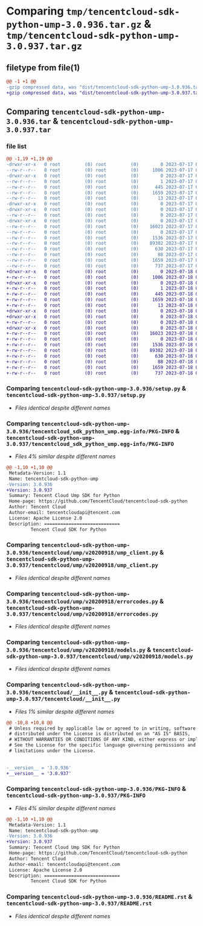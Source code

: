 # Comparing `tmp/tencentcloud-sdk-python-ump-3.0.936.tar.gz` & `tmp/tencentcloud-sdk-python-ump-3.0.937.tar.gz`

## filetype from file(1)

```diff
@@ -1 +1 @@
-gzip compressed data, was "dist/tencentcloud-sdk-python-ump-3.0.936.tar", last modified: Mon Jul 17 00:39:13 2023, max compression
+gzip compressed data, was "dist/tencentcloud-sdk-python-ump-3.0.937.tar", last modified: Tue Jul 18 00:34:39 2023, max compression
```

## Comparing `tencentcloud-sdk-python-ump-3.0.936.tar` & `tencentcloud-sdk-python-ump-3.0.937.tar`

### file list

```diff
@@ -1,19 +1,19 @@
-drwxr-xr-x   0 root         (0) root         (0)        0 2023-07-17 00:39:13.000000 tencentcloud-sdk-python-ump-3.0.936/
--rw-r--r--   0 root         (0) root         (0)     1006 2023-07-17 00:39:13.000000 tencentcloud-sdk-python-ump-3.0.936/setup.py
-drwxr-xr-x   0 root         (0) root         (0)        0 2023-07-17 00:39:13.000000 tencentcloud-sdk-python-ump-3.0.936/tencentcloud_sdk_python_ump.egg-info/
--rw-r--r--   0 root         (0) root         (0)        1 2023-07-17 00:39:13.000000 tencentcloud-sdk-python-ump-3.0.936/tencentcloud_sdk_python_ump.egg-info/dependency_links.txt
--rw-r--r--   0 root         (0) root         (0)      445 2023-07-17 00:39:13.000000 tencentcloud-sdk-python-ump-3.0.936/tencentcloud_sdk_python_ump.egg-info/SOURCES.txt
--rw-r--r--   0 root         (0) root         (0)     1659 2023-07-17 00:39:13.000000 tencentcloud-sdk-python-ump-3.0.936/tencentcloud_sdk_python_ump.egg-info/PKG-INFO
--rw-r--r--   0 root         (0) root         (0)       13 2023-07-17 00:39:13.000000 tencentcloud-sdk-python-ump-3.0.936/tencentcloud_sdk_python_ump.egg-info/top_level.txt
-drwxr-xr-x   0 root         (0) root         (0)        0 2023-07-17 00:39:13.000000 tencentcloud-sdk-python-ump-3.0.936/tencentcloud/
-drwxr-xr-x   0 root         (0) root         (0)        0 2023-07-17 00:39:13.000000 tencentcloud-sdk-python-ump-3.0.936/tencentcloud/ump/
--rw-r--r--   0 root         (0) root         (0)        0 2023-07-17 00:39:13.000000 tencentcloud-sdk-python-ump-3.0.936/tencentcloud/ump/__init__.py
-drwxr-xr-x   0 root         (0) root         (0)        0 2023-07-17 00:39:13.000000 tencentcloud-sdk-python-ump-3.0.936/tencentcloud/ump/v20200918/
--rw-r--r--   0 root         (0) root         (0)    16023 2023-07-17 00:39:13.000000 tencentcloud-sdk-python-ump-3.0.936/tencentcloud/ump/v20200918/ump_client.py
--rw-r--r--   0 root         (0) root         (0)        0 2023-07-17 00:39:13.000000 tencentcloud-sdk-python-ump-3.0.936/tencentcloud/ump/v20200918/__init__.py
--rw-r--r--   0 root         (0) root         (0)     1536 2023-07-17 00:39:13.000000 tencentcloud-sdk-python-ump-3.0.936/tencentcloud/ump/v20200918/errorcodes.py
--rw-r--r--   0 root         (0) root         (0)    89302 2023-07-17 00:39:13.000000 tencentcloud-sdk-python-ump-3.0.936/tencentcloud/ump/v20200918/models.py
--rw-r--r--   0 root         (0) root         (0)      630 2023-07-17 00:39:13.000000 tencentcloud-sdk-python-ump-3.0.936/tencentcloud/__init__.py
--rw-r--r--   0 root         (0) root         (0)       88 2023-07-17 00:39:13.000000 tencentcloud-sdk-python-ump-3.0.936/setup.cfg
--rw-r--r--   0 root         (0) root         (0)     1659 2023-07-17 00:39:13.000000 tencentcloud-sdk-python-ump-3.0.936/PKG-INFO
--rw-r--r--   0 root         (0) root         (0)      737 2023-07-17 00:39:13.000000 tencentcloud-sdk-python-ump-3.0.936/README.rst
+drwxr-xr-x   0 root         (0) root         (0)        0 2023-07-18 00:34:39.000000 tencentcloud-sdk-python-ump-3.0.937/
+-rw-r--r--   0 root         (0) root         (0)     1006 2023-07-18 00:34:39.000000 tencentcloud-sdk-python-ump-3.0.937/setup.py
+drwxr-xr-x   0 root         (0) root         (0)        0 2023-07-18 00:34:39.000000 tencentcloud-sdk-python-ump-3.0.937/tencentcloud_sdk_python_ump.egg-info/
+-rw-r--r--   0 root         (0) root         (0)        1 2023-07-18 00:34:39.000000 tencentcloud-sdk-python-ump-3.0.937/tencentcloud_sdk_python_ump.egg-info/dependency_links.txt
+-rw-r--r--   0 root         (0) root         (0)      445 2023-07-18 00:34:39.000000 tencentcloud-sdk-python-ump-3.0.937/tencentcloud_sdk_python_ump.egg-info/SOURCES.txt
+-rw-r--r--   0 root         (0) root         (0)     1659 2023-07-18 00:34:39.000000 tencentcloud-sdk-python-ump-3.0.937/tencentcloud_sdk_python_ump.egg-info/PKG-INFO
+-rw-r--r--   0 root         (0) root         (0)       13 2023-07-18 00:34:39.000000 tencentcloud-sdk-python-ump-3.0.937/tencentcloud_sdk_python_ump.egg-info/top_level.txt
+drwxr-xr-x   0 root         (0) root         (0)        0 2023-07-18 00:34:39.000000 tencentcloud-sdk-python-ump-3.0.937/tencentcloud/
+drwxr-xr-x   0 root         (0) root         (0)        0 2023-07-18 00:34:39.000000 tencentcloud-sdk-python-ump-3.0.937/tencentcloud/ump/
+-rw-r--r--   0 root         (0) root         (0)        0 2023-07-18 00:34:39.000000 tencentcloud-sdk-python-ump-3.0.937/tencentcloud/ump/__init__.py
+drwxr-xr-x   0 root         (0) root         (0)        0 2023-07-18 00:34:39.000000 tencentcloud-sdk-python-ump-3.0.937/tencentcloud/ump/v20200918/
+-rw-r--r--   0 root         (0) root         (0)    16023 2023-07-18 00:34:39.000000 tencentcloud-sdk-python-ump-3.0.937/tencentcloud/ump/v20200918/ump_client.py
+-rw-r--r--   0 root         (0) root         (0)        0 2023-07-18 00:34:39.000000 tencentcloud-sdk-python-ump-3.0.937/tencentcloud/ump/v20200918/__init__.py
+-rw-r--r--   0 root         (0) root         (0)     1536 2023-07-18 00:34:39.000000 tencentcloud-sdk-python-ump-3.0.937/tencentcloud/ump/v20200918/errorcodes.py
+-rw-r--r--   0 root         (0) root         (0)    89302 2023-07-18 00:34:39.000000 tencentcloud-sdk-python-ump-3.0.937/tencentcloud/ump/v20200918/models.py
+-rw-r--r--   0 root         (0) root         (0)      630 2023-07-18 00:34:39.000000 tencentcloud-sdk-python-ump-3.0.937/tencentcloud/__init__.py
+-rw-r--r--   0 root         (0) root         (0)       88 2023-07-18 00:34:39.000000 tencentcloud-sdk-python-ump-3.0.937/setup.cfg
+-rw-r--r--   0 root         (0) root         (0)     1659 2023-07-18 00:34:39.000000 tencentcloud-sdk-python-ump-3.0.937/PKG-INFO
+-rw-r--r--   0 root         (0) root         (0)      737 2023-07-18 00:34:39.000000 tencentcloud-sdk-python-ump-3.0.937/README.rst
```

### Comparing `tencentcloud-sdk-python-ump-3.0.936/setup.py` & `tencentcloud-sdk-python-ump-3.0.937/setup.py`

 * *Files identical despite different names*

### Comparing `tencentcloud-sdk-python-ump-3.0.936/tencentcloud_sdk_python_ump.egg-info/PKG-INFO` & `tencentcloud-sdk-python-ump-3.0.937/tencentcloud_sdk_python_ump.egg-info/PKG-INFO`

 * *Files 4% similar despite different names*

```diff
@@ -1,10 +1,10 @@
 Metadata-Version: 1.1
 Name: tencentcloud-sdk-python-ump
-Version: 3.0.936
+Version: 3.0.937
 Summary: Tencent Cloud Ump SDK for Python
 Home-page: https://github.com/TencentCloud/tencentcloud-sdk-python
 Author: Tencent Cloud
 Author-email: tencentcloudapi@tencent.com
 License: Apache License 2.0
 Description: ============================
         Tencent Cloud SDK for Python
```

### Comparing `tencentcloud-sdk-python-ump-3.0.936/tencentcloud/ump/v20200918/ump_client.py` & `tencentcloud-sdk-python-ump-3.0.937/tencentcloud/ump/v20200918/ump_client.py`

 * *Files identical despite different names*

### Comparing `tencentcloud-sdk-python-ump-3.0.936/tencentcloud/ump/v20200918/errorcodes.py` & `tencentcloud-sdk-python-ump-3.0.937/tencentcloud/ump/v20200918/errorcodes.py`

 * *Files identical despite different names*

### Comparing `tencentcloud-sdk-python-ump-3.0.936/tencentcloud/ump/v20200918/models.py` & `tencentcloud-sdk-python-ump-3.0.937/tencentcloud/ump/v20200918/models.py`

 * *Files identical despite different names*

### Comparing `tencentcloud-sdk-python-ump-3.0.936/tencentcloud/__init__.py` & `tencentcloud-sdk-python-ump-3.0.937/tencentcloud/__init__.py`

 * *Files 1% similar despite different names*

```diff
@@ -10,8 +10,8 @@
 # Unless required by applicable law or agreed to in writing, software
 # distributed under the License is distributed on an "AS IS" BASIS,
 # WITHOUT WARRANTIES OR CONDITIONS OF ANY KIND, either express or implied.
 # See the License for the specific language governing permissions and
 # limitations under the License.
 
 
-__version__ = '3.0.936'
+__version__ = '3.0.937'
```

### Comparing `tencentcloud-sdk-python-ump-3.0.936/PKG-INFO` & `tencentcloud-sdk-python-ump-3.0.937/PKG-INFO`

 * *Files 4% similar despite different names*

```diff
@@ -1,10 +1,10 @@
 Metadata-Version: 1.1
 Name: tencentcloud-sdk-python-ump
-Version: 3.0.936
+Version: 3.0.937
 Summary: Tencent Cloud Ump SDK for Python
 Home-page: https://github.com/TencentCloud/tencentcloud-sdk-python
 Author: Tencent Cloud
 Author-email: tencentcloudapi@tencent.com
 License: Apache License 2.0
 Description: ============================
         Tencent Cloud SDK for Python
```

### Comparing `tencentcloud-sdk-python-ump-3.0.936/README.rst` & `tencentcloud-sdk-python-ump-3.0.937/README.rst`

 * *Files identical despite different names*

